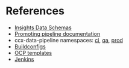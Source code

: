 # References
- [Insights Data Schemas](https://redhatinsights.github.io/insights-data-schemas/)
- [Promoting pipeline
  documentation](https://github.com/RedHatInsights/e2e-deploy/blob/master/docs/pipeline.md)
- ccx-data-pipeline namespaces:
  [ci](https://console.insights-dev.openshift.com/console/project/ccx-data-pipeline-ci/),
  [qa](https://console.insights-dev.openshift.com/console/project/ccx-data-pipeline-qa),
  [prod](https://console.insights.openshift.com/console/project/ccx-data-pipeline-prod)
- [Buildconfigs](https://github.com/RedHatInsights/e2e-deploy/tree/master/buildfactory/ccx-data-pipeline)
- [OCP
  templates](https://github.com/RedHatInsights/e2e-deploy/tree/master/templates/ccx-data-pipeline)
- [Jenkins](https://github.com/RedHatInsights/e2e-deploy/tree/master/templates/ccx-data-pipeline)
